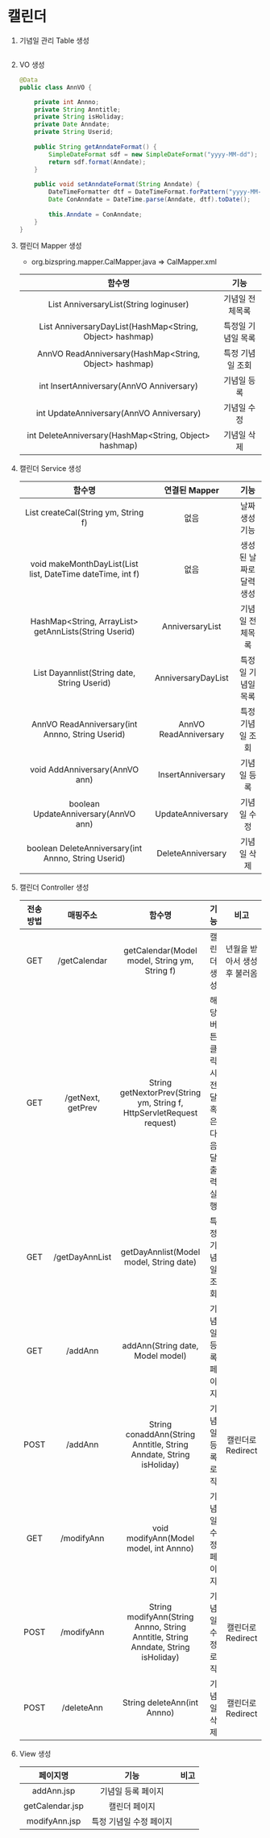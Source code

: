 # 캘린더

1. 기념일 관리 Table 생성
```sql

```

2. VO 생성
	```java
	@Data
	public class AnnVO {

		private int Annno;
		private String Anntitle;
		private String isHoliday;
		private Date Anndate;
		private String Userid;
		
		public String getAnndateFormat() {
			SimpleDateFormat sdf = new SimpleDateFormat("yyyy-MM-dd");
			return sdf.format(Anndate);
		}
		
		public void setAnndateFormat(String Anndate) {
			DateTimeFormatter dtf = DateTimeFormat.forPattern("yyyy-MM-dd");
			Date ConAnndate = DateTime.parse(Anndate, dtf).toDate();
			
			this.Anndate = ConAnndate;
		}
	}
	```

3. 캘린더 Mapper 생성
	* org.bizspring.mapper.CalMapper.java => CalMapper.xml

	| 함수명 | 기능 |
	| :---: | :---: |
	| List<AnnVO> AnniversaryList(String loginuser) | 기념일 전체목록 |
	| List<AnnVO> AnniversaryDayList(HashMap<String, Object> hashmap) | 특정일 기념일 목록 |
	| AnnVO ReadAnniversary(HashMap<String, Object> hashmap) | 특정 기념일 조회 |
	| int InsertAnniversary(AnnVO Anniversary) | 기념일 등록 |
	| int UpdateAnniversary(AnnVO Anniversary) | 기념일 수정 |
	| int DeleteAnniversary(HashMap<String, Object> hashmap) | 기념일 삭제 |

4. 캘린더 Service 생성

	| 함수명 | 연결된 Mapper | 기능 |
	| :---: | :---: | :---: |
	| List<DateTime> createCal(String ym, String f) | 없음 | 날짜 생성 기능 |
	| void makeMonthDayList(List<DateTime> list, DateTime dateTime, int f) | 없음 | 생성된 날짜로 달력 생성 |
	| HashMap<String, ArrayList<AnnVO>> getAnnLists(String Userid) | AnniversaryList | 기념일 전체목록 |
	| List<AnnVO> Dayannlist(String date, String Userid) | AnniversaryDayList | 특정일 기념일 목록 |
	| AnnVO ReadAnniversary(int Annno, String Userid) | AnnVO ReadAnniversary | 특정 기념일 조회 |
	| void AddAnniversary(AnnVO ann) | InsertAnniversary | 기념일 등록 |
	| boolean UpdateAnniversary(AnnVO ann) | UpdateAnniversary | 기념일 수정 |
	| boolean DeleteAnniversary(int Annno, String Userid) | DeleteAnniversary | 기념일 삭제 |

5. 캘린더 Controller 생성

	| 전송방법 | 매핑주소 | 함수명 | 기능 | 비고
	| :---: | :---: | :---: | :---: | :---: |
	| GET | /getCalendar | getCalendar(Model model, String ym, String f) | 캘린더 생성 | 년월을 받아서 생성 후 불러옴 |
	| GET | /getNext, getPrev | String getNextorPrev(String ym, String f, HttpServletRequest request) | 해당 버튼 클릭 시 전달 혹은 다음달 출력 실행 | |
	| GET | /getDayAnnList | getDayAnnlist(Model model, String date) | 특정 기념일 조회 |
	| GET | /addAnn | addAnn(String date, Model model) | 기념일 등록 페이지 |
	| POST | /addAnn | String conaddAnn(String Anntitle, String Anndate, String isHoliday) | 기념일 등록 로직 | 캘린더로 Redirect
	| GET | /modifyAnn | void modifyAnn(Model model, int Annno) | 기념일 수정 페이지 |
	| POST | /modifyAnn | String modifyAnn(String Annno, String Anntitle, String Anndate, String isHoliday) | 기념일 수정 로직 | 캘린더로 Redirect |
	| POST | /deleteAnn | String deleteAnn(int Annno) | 기념일 삭제 | 캘린더로 Redirect |

6. View 생성

	| 페이지명 | 기능 | 비고 |
	| :---: | :---: | :---: |
	| addAnn.jsp | 기념일 등록 페이지 | |
	| getCalendar.jsp | 캘린더 페이지 | |
	| modifyAnn.jsp | 특정 기념일 수정 페이지 |

